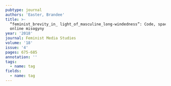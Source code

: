 ```yaml
---
pubtype: journal
authors: 'Easter, Brandee'
title: >-
  “feminist_brevity_in_ light_of_masculine_long-windedness”: Code, space, and
  online misogyny
year: '2018'
journal: Feminist Media Studies
volume: '18'
issue: '4'
pages: 675-685
annotation: ''
tags:
  - name: tag
fields:
  - name: tag
---
```

